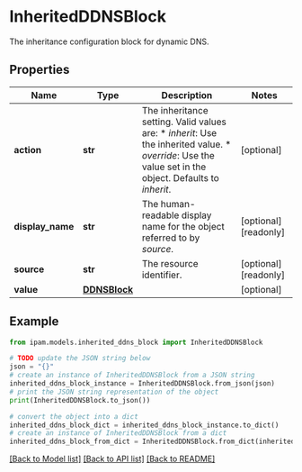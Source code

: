 # InheritedDDNSBlock

The inheritance configuration block for dynamic DNS.

## Properties

Name | Type | Description | Notes
------------ | ------------- | ------------- | -------------
**action** | **str** | The inheritance setting.  Valid values are: * _inherit_: Use the inherited value. * _override_: Use the value set in the object.  Defaults to _inherit_. | [optional] 
**display_name** | **str** | The human-readable display name for the object referred to by _source_. | [optional] [readonly] 
**source** | **str** | The resource identifier. | [optional] [readonly] 
**value** | [**DDNSBlock**](DDNSBlock.md) |  | [optional] 

## Example

```python
from ipam.models.inherited_ddns_block import InheritedDDNSBlock

# TODO update the JSON string below
json = "{}"
# create an instance of InheritedDDNSBlock from a JSON string
inherited_ddns_block_instance = InheritedDDNSBlock.from_json(json)
# print the JSON string representation of the object
print(InheritedDDNSBlock.to_json())

# convert the object into a dict
inherited_ddns_block_dict = inherited_ddns_block_instance.to_dict()
# create an instance of InheritedDDNSBlock from a dict
inherited_ddns_block_from_dict = InheritedDDNSBlock.from_dict(inherited_ddns_block_dict)
```
[[Back to Model list]](../README.md#documentation-for-models) [[Back to API list]](../README.md#documentation-for-api-endpoints) [[Back to README]](../README.md)


